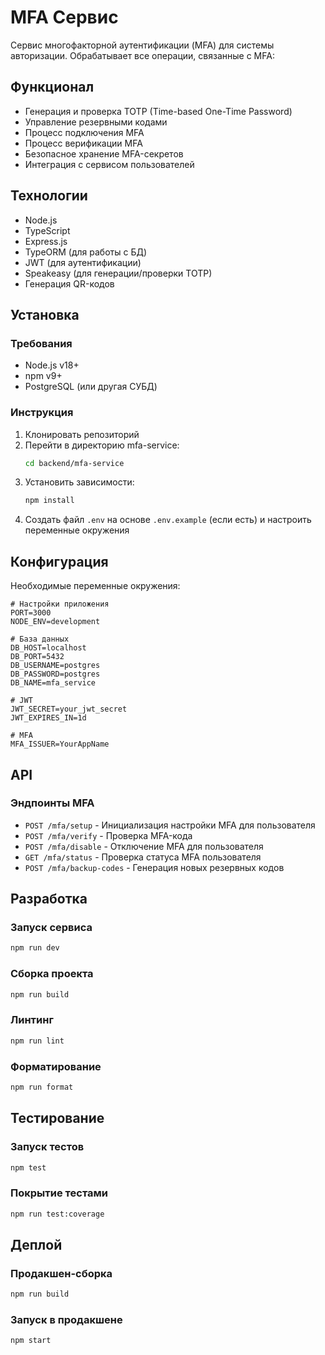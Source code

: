 # MFA Сервис

Сервис многофакторной аутентификации (MFA) для системы авторизации. Обрабатывает все операции, связанные с MFA:

## Функционал
- Генерация и проверка TOTP (Time-based One-Time Password)
- Управление резервными кодами
- Процесс подключения MFA
- Процесс верификации MFA
- Безопасное хранение MFA-секретов
- Интеграция с сервисом пользователей

## Технологии
- Node.js
- TypeScript
- Express.js
- TypeORM (для работы с БД)
- JWT (для аутентификации)
- Speakeasy (для генерации/проверки TOTP)
- Генерация QR-кодов

## Установка

### Требования
- Node.js v18+
- npm v9+
- PostgreSQL (или другая СУБД)

### Инструкция
1. Клонировать репозиторий
2. Перейти в директорию mfa-service:
   ```bash
   cd backend/mfa-service
   ```
3. Установить зависимости:
   ```bash
   npm install
   ```
4. Создать файл `.env` на основе `.env.example` (если есть) и настроить переменные окружения

## Конфигурация
Необходимые переменные окружения:

```
# Настройки приложения
PORT=3000
NODE_ENV=development

# База данных
DB_HOST=localhost
DB_PORT=5432
DB_USERNAME=postgres
DB_PASSWORD=postgres
DB_NAME=mfa_service

# JWT
JWT_SECRET=your_jwt_secret
JWT_EXPIRES_IN=1d

# MFA
MFA_ISSUER=YourAppName
```

## API

### Эндпоинты MFA
- `POST /mfa/setup` - Инициализация настройки MFA для пользователя
- `POST /mfa/verify` - Проверка MFA-кода
- `POST /mfa/disable` - Отключение MFA для пользователя
- `GET /mfa/status` - Проверка статуса MFA пользователя
- `POST /mfa/backup-codes` - Генерация новых резервных кодов

## Разработка

### Запуск сервиса
```bash
npm run dev
```

### Сборка проекта
```bash
npm run build
```

### Линтинг
```bash
npm run lint
```

### Форматирование
```bash
npm run format
```

## Тестирование

### Запуск тестов
```bash
npm test
```

### Покрытие тестами
```bash
npm run test:coverage
```

## Деплой

### Продакшен-сборка
```bash
npm run build
```

### Запуск в продакшене
```bash
npm start
```
